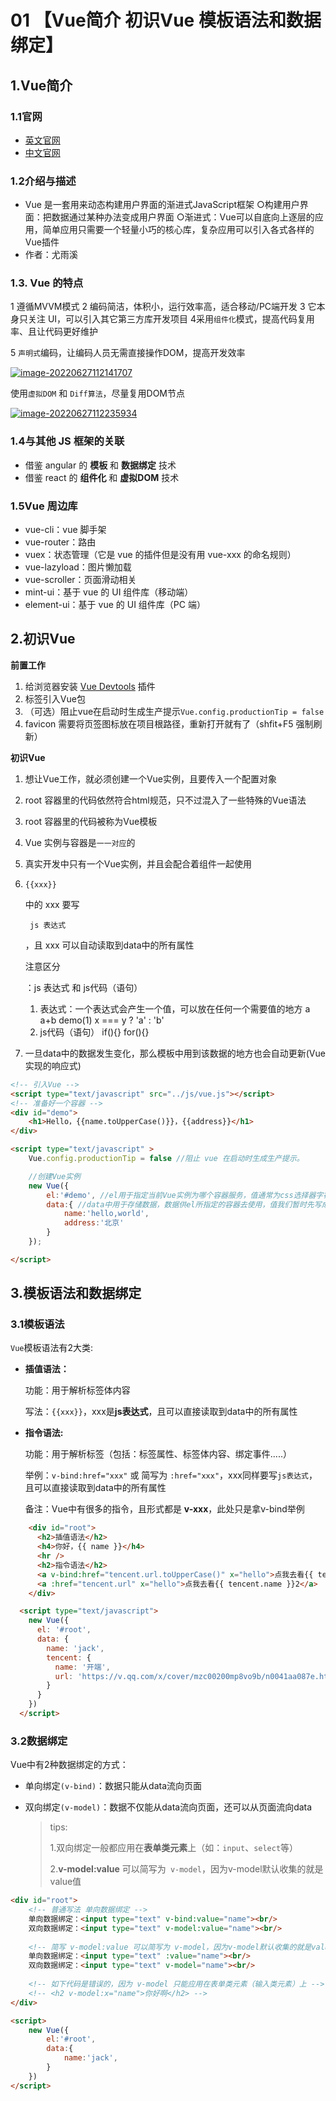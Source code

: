 # 01 【Vue简介 初识Vue 模板语法和数据绑定】

## 1.Vue简介

### 1.1官网

- [英文官网](https://vuejs.org/)
- [中文官网](https://cn.vuejs.org/)

### 1.2介绍与描述

- Vue 是一套用来动态构建用户界面的渐进式JavaScript框架 ○构建用户界面：把数据通过某种办法变成用户界面 ○渐进式：Vue可以自底向上逐层的应用，简单应用只需要一个轻量小巧的核心库，复杂应用可以引入各式各样的Vue插件
- 作者：尤雨溪

### 1.3. Vue 的特点

1 遵循MVVM模式 2 编码简洁，体积小，运行效率高，适合移动/PC端开发 3 它本身只关注 UI，可以引入其它第三方库开发项目 4采用`组件化`模式，提高代码复用率、且让代码更好维护

5 `声明式`编码，让编码人员无需直接操作DOM，提高开发效率

[![image-20220627112141707](https://camo.githubusercontent.com/7eed77649d623e1fc022219421687911cc188bdeb5e67e124afa3d518046348f/68747470733a2f2f69302e6864736c622e636f6d2f6266732f616c62756d2f383466353261633132306163363939663865396532643562373737333539653930353435646433612e706e67)](https://camo.githubusercontent.com/7eed77649d623e1fc022219421687911cc188bdeb5e67e124afa3d518046348f/68747470733a2f2f69302e6864736c622e636f6d2f6266732f616c62756d2f383466353261633132306163363939663865396532643562373737333539653930353435646433612e706e67)

使用`虚拟DOM` 和 `Diff算法`，尽量复用DOM节点

[![image-20220627112235934](https://camo.githubusercontent.com/500dd3808d6d5dc20f8c979d3b5be747afe6fbd754406319c2091ba88b95a282/68747470733a2f2f69302e6864736c622e636f6d2f6266732f616c62756d2f613238623262353330376539306339326664333662626164313531383639623764626334383163652e706e67)](https://camo.githubusercontent.com/500dd3808d6d5dc20f8c979d3b5be747afe6fbd754406319c2091ba88b95a282/68747470733a2f2f69302e6864736c622e636f6d2f6266732f616c62756d2f613238623262353330376539306339326664333662626164313531383639623764626334383163652e706e67)

### 1.4与其他 JS 框架的关联

- 借鉴 angular 的 **模板** 和 **数据绑定** 技术
- 借鉴 react 的 **组件化** 和 **虚拟DOM** 技术

### 1.5Vue 周边库

- vue-cli：vue 脚手架
- vue-router：路由
- vuex：状态管理（它是 vue 的插件但是没有用 vue-xxx 的命名规则）
- vue-lazyload：图片懒加载
- vue-scroller：页面滑动相关
- mint-ui：基于 vue 的 UI 组件库（移动端）
- element-ui：基于 vue 的 UI 组件库（PC 端）

## 2.初识Vue

**前置工作**

1. 给浏览器安装 [Vue Devtools](https://cn.vuejs.org/v2/guide/installation.html#Vue-Devtools) 插件
2. 标签引入Vue包
3. （可选）阻止vue在启动时生成生产提示`Vue.config.productionTip = false`
4. favicon 需要将页签图标放在项目根路径，重新打开就有了（shfit+F5 强制刷新）

**初识Vue**

1. 想让Vue工作，就必须创建一个Vue实例，且要传入一个配置对象

2. root 容器里的代码依然符合html规范，只不过混入了一些特殊的Vue语法

3. root 容器里的代码被称为Vue模板

4. Vue 实例与容器是`一一对应`的

5. 真实开发中只有一个Vue实例，并且会配合着组件一起使用

6. ```
   {{xxx}}
   ```

   中的 xxx 要写

   ```
    js 表达式
   ```

   ，且 xxx 可以自动读取到data中的所有属性

    

   注意区分

   ：js 表达式 和 js代码（语句）

   1. 表达式：一个表达式会产生一个值，可以放在任何一个需要值的地方 a a+b demo(1) x === y ? 'a' : 'b'
   2. js代码（语句） if(){} for(){}

7. 一旦data中的数据发生变化，那么模板中用到该数据的地方也会自动更新(Vue实现的响应式)

```html
<!-- 引入Vue -->
<script type="text/javascript" src="../js/vue.js"></script>
<!-- 准备好一个容器 -->
<div id="demo">
	<h1>Hello，{{name.toUpperCase()}}，{{address}}</h1>
</div>

<script type="text/javascript" >
	Vue.config.productionTip = false //阻止 vue 在启动时生成生产提示。

	//创建Vue实例
	new Vue({
		el:'#demo', //el用于指定当前Vue实例为哪个容器服务，值通常为css选择器字符串。
		data:{ //data中用于存储数据，数据供el所指定的容器去使用，值我们暂时先写成一个对象。
			name:'hello,world',
			address:'北京'
		}
	});

</script>
```

## 3.模板语法和数据绑定

### 3.1模板语法

`Vue`模板语法有2大类:

- **插值语法：**

  功能：用于解析标签体内容

  写法：`{{xxx}}`，xxx是**js表达式**，且可以直接读取到data中的所有属性

- **指令语法:**

  功能：用于解析标签（包括：标签属性、标签体内容、绑定事件.....）

  举例：`v-bind:href="xxx"` 或 简写为 `:href="xxx"`，xxx同样要写`js表达式`，且可以直接读取到data中的所有属性

  备注：Vue中有很多的指令，且形式都是 **v-xxx**，此处只是拿v-bind举例

```html
    <div id="root">
      <h2>插值语法</h2>
      <h4>你好，{{ name }}</h4>
      <hr />
      <h2>指令语法</h2>
      <a v-bind:href="tencent.url.toUpperCase()" x="hello">点我去看{{ tencent.name }}1</a>
      <a :href="tencent.url" x="hello">点我去看{{ tencent.name }}2</a>
    </div>

  <script type="text/javascript">
    new Vue({
      el: '#root',
      data: {
        name: 'jack',
        tencent: {
          name: '开端',
          url: 'https://v.qq.com/x/cover/mzc00200mp8vo9b/n0041aa087e.html',
        }
      }
    })
  </script>
```

### 3.2数据绑定

Vue中有2种数据绑定的方式：

- 单向绑定`(v-bind)`：数据只能从data流向页面

- 双向绑定`(v-model)`：数据不仅能从data流向页面，还可以从页面流向data

  > tips:
  >
  > 1.双向绑定一般都应用在**表单类元素**上（如：`input`、`select`等）
  >
  > 2.**v-model:value** 可以简写为` v-model`，因为v-model默认收集的就是value值

```html
<div id="root">
	<!-- 普通写法 单向数据绑定 -->
    单向数据绑定：<input type="text" v-bind:value="name"><br/>
    双向数据绑定：<input type="text" v-model:value="name"><br/>
    
    <!-- 简写 v-model:value 可以简写为 v-model，因为v-model默认收集的就是value值-->
    单向数据绑定：<input type="text" :value="name"><br/>
    双向数据绑定：<input type="text" v-model="name"><br/>
    
    <!-- 如下代码是错误的，因为 v-model 只能应用在表单类元素（输入类元素）上 -->
	<!-- <h2 v-model:x="name">你好啊</h2> -->
</div>

<script>
    new Vue({
		el:'#root',
		data:{
			name:'jack',
        }
	})
</script>
```

